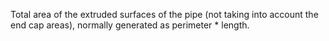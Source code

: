 ﻿Total area of the extruded surfaces of the pipe (not taking into account the end cap areas), normally generated as perimeter \* length.

